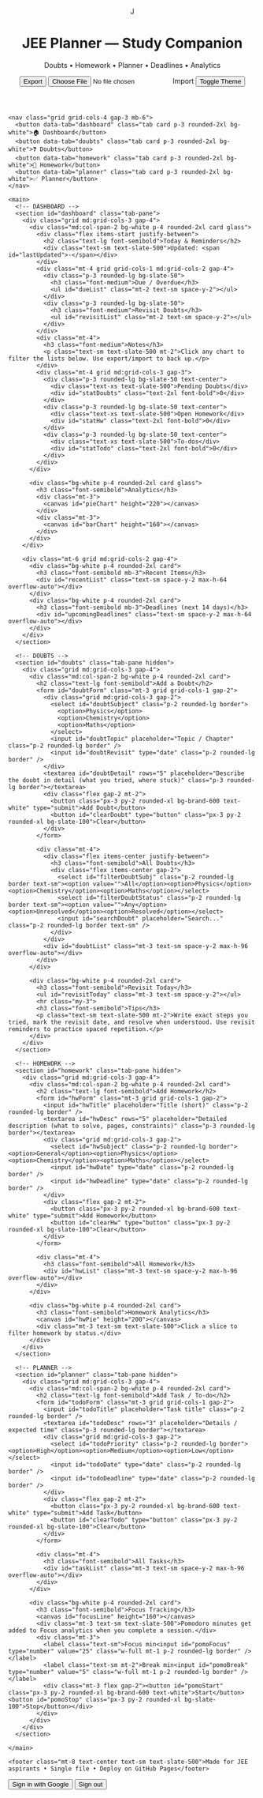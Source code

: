 <!DOCTYPE html>
<html lang="en">
<head>
  <script src="https://apis.google.com/js/api.js"></script>
<script>
  const CLIENT_ID = "513988292696-si4qkesgks11ohecii6o6frknsnjka71.apps.googleusercontent.com";  // Paste your Google OAuth client ID
  const API_KEY = "";  // Optional if you created one
  const SCOPES = "https://www.googleapis.com/auth/drive.file";

  function handleClientLoad() {
    gapi.load("client:auth2", initClient);
  }

  function initClient() {
    gapi.client.init({
      apiKey: API_KEY,
      clientId: CLIENT_ID,
      discoveryDocs: ["https://www.googleapis.com/discovery/v1/apis/drive/v3/rest"],
      scope: SCOPES
    }).then(() => {
      const authInstance = gapi.auth2.getAuthInstance();
      authInstance.isSignedIn.listen(updateSigninStatus);
      updateSigninStatus(authInstance.isSignedIn.get());
    });
  }

  function updateSigninStatus(isSignedIn) {
    if (isSignedIn) {
      console.log("Signed in!");
    } else {
      console.log("Not signed in.");
    }
  }

  function handleAuthClick() {
    gapi.auth2.getAuthInstance().signIn();
  }

  function handleSignoutClick() {
    gapi.auth2.getAuthInstance().signOut();
  }
</script>
  <meta charset="utf-8" />
  <meta name="viewport" content="width=device-width, initial-scale=1" />
  <title>JEE Planner — Modern</title>
  <meta name="description" content="Modern JEE planner with doubts, homework, planner, deadlines, analytics and interactive charts. Single-file and GitHub Pages ready.">
  <script src="https://cdn.tailwindcss.com"></script>
  <script>tailwind.config={theme:{extend:{colors:{brand:{50:'#f2fbff',100:'#e6f7ff',200:'#bfeaff',300:'#99dcff',400:'#4fc1ff',500:'#1aa8ff',600:'#0b8de6',700:'#0670b4',800:'#054f7f',900:'#053a5c'}}}}}</script>
  <script src="https://unpkg.com/lucide@latest"></script>
  <script src="https://cdn.jsdelivr.net/npm/chart.js"></script>
  <style>
    /* small customizations to complement Tailwind */
    .glass { background: linear-gradient(135deg, rgba(255,255,255,0.6), rgba(255,255,255,0.45)); backdrop-filter: blur(6px); }
    .card { transition: transform .12s ease, box-shadow .12s ease; }
    .card:hover { transform: translateY(-6px); box-shadow: 0 18px 40px rgba(2,6,23,.12); }
    .badge-overdue{ background:#ffe4e6; color:#9b111e; padding:.15rem .45rem; border-radius:999px; font-weight:600 }
    .badge-today{ background:#fff7ed; color:#92400e; padding:.15rem .45rem; border-radius:999px; font-weight:600 }
    .badge-upcoming{ background:#ecfeff; color:#075985; padding:.15rem .45rem; border-radius:999px; font-weight:600 }
  </style>
</head>
<body class="bg-slate-50 text-slate-900">
  <div class="max-w-6xl mx-auto p-4 md:p-8">
    <header class="flex items-center justify-between gap-4 mb-6">
      <div class="flex items-center gap-3">
        <div class="h-12 w-12 rounded-2xl bg-brand-600 grid place-items-center text-white text-2xl font-bold">J</div>
        <div>
          <h1 class="text-2xl md:text-3xl font-extrabold">JEE Planner — Study Companion</h1>
          <p class="text-sm text-slate-500">Doubts • Homework • Planner • Deadlines • Analytics</p>
        </div>
      </div>
      <div class="flex items-center gap-2">
        <button id="exportBtn" class="px-3 py-2 rounded-xl bg-slate-800 text-white">Export</button>
        <label class="px-3 py-2 rounded-xl bg-slate-100 cursor-pointer"><input id="importInput" type="file" accept="application/json" class="hidden">Import</label>
        <button id="themeBtn" class="px-3 py-2 rounded-xl bg-white border">Toggle Theme</button>
      </div>
    </header>

    <nav class="grid grid-cols-4 gap-3 mb-6">
      <button data-tab="dashboard" class="tab card p-3 rounded-2xl bg-white">🏠 Dashboard</button>
      <button data-tab="doubts" class="tab card p-3 rounded-2xl bg-white">❓ Doubts</button>
      <button data-tab="homework" class="tab card p-3 rounded-2xl bg-white">📝 Homework</button>
      <button data-tab="planner" class="tab card p-3 rounded-2xl bg-white">✅ Planner</button>
    </nav>

    <main>
      <!-- DASHBOARD -->
      <section id="dashboard" class="tab-pane">
        <div class="grid md:grid-cols-3 gap-4">
          <div class="md:col-span-2 bg-white p-4 rounded-2xl card glass">
            <div class="flex items-start justify-between">
              <h2 class="text-lg font-semibold">Today & Reminders</h2>
              <div class="text-sm text-slate-500">Updated: <span id="lastUpdated">-</span></div>
            </div>
            <div class="mt-4 grid grid-cols-1 md:grid-cols-2 gap-4">
              <div class="p-3 rounded-lg bg-slate-50">
                <h3 class="font-medium">Due / Overdue</h3>
                <ul id="dueList" class="mt-2 text-sm space-y-2"></ul>
              </div>
              <div class="p-3 rounded-lg bg-slate-50">
                <h3 class="font-medium">Revisit Doubts</h3>
                <ul id="revisitList" class="mt-2 text-sm space-y-2"></ul>
              </div>
            </div>
            <div class="mt-4">
              <h3 class="font-medium">Notes</h3>
              <p class="text-sm text-slate-500 mt-2">Click any chart to filter the lists below. Use export/import to back up.</p>
            </div>
            <div class="mt-4 grid md:grid-cols-3 gap-3">
              <div class="p-3 rounded-lg bg-slate-50 text-center">
                <div class="text-xs text-slate-500">Pending Doubts</div>
                <div id="statDoubts" class="text-2xl font-bold">0</div>
              </div>
              <div class="p-3 rounded-lg bg-slate-50 text-center">
                <div class="text-xs text-slate-500">Open Homework</div>
                <div id="statHw" class="text-2xl font-bold">0</div>
              </div>
              <div class="p-3 rounded-lg bg-slate-50 text-center">
                <div class="text-xs text-slate-500">To-dos</div>
                <div id="statTodo" class="text-2xl font-bold">0</div>
              </div>
            </div>
          </div>

          <div class="bg-white p-4 rounded-2xl card glass">
            <h3 class="font-semibold">Analytics</h3>
            <div class="mt-3">
              <canvas id="pieChart" height="220"></canvas>
            </div>
            <div class="mt-3">
              <canvas id="barChart" height="160"></canvas>
            </div>
          </div>
        </div>

        <div class="mt-6 grid md:grid-cols-2 gap-4">
          <div class="bg-white p-4 rounded-2xl card">
            <h3 class="font-semibold mb-3">Recent Items</h3>
            <div id="recentList" class="text-sm space-y-2 max-h-64 overflow-auto"></div>
          </div>
          <div class="bg-white p-4 rounded-2xl card">
            <h3 class="font-semibold mb-3">Deadlines (next 14 days)</h3>
            <div id="upcomingDeadlines" class="text-sm space-y-2 max-h-64 overflow-auto"></div>
          </div>
        </div>
      </section>

      <!-- DOUBTS -->
      <section id="doubts" class="tab-pane hidden">
        <div class="grid md:grid-cols-3 gap-4">
          <div class="md:col-span-2 bg-white p-4 rounded-2xl card">
            <h2 class="text-lg font-semibold">Add a Doubt</h2>
            <form id="doubtForm" class="mt-3 grid grid-cols-1 gap-2">
              <div class="grid md:grid-cols-3 gap-2">
                <select id="doubtSubject" class="p-2 rounded-lg border">
                  <option>Physics</option>
                  <option>Chemistry</option>
                  <option>Maths</option>
                </select>
                <input id="doubtTopic" placeholder="Topic / Chapter" class="p-2 rounded-lg border" />
                <input id="doubtRevisit" type="date" class="p-2 rounded-lg border" />
              </div>
              <textarea id="doubtDetail" rows="5" placeholder="Describe the doubt in detail (what you tried, where stuck)" class="p-3 rounded-lg border"></textarea>
              <div class="flex gap-2 mt-2">
                <button class="px-3 py-2 rounded-xl bg-brand-600 text-white" type="submit">Add Doubt</button>
                <button id="clearDoubt" type="button" class="px-3 py-2 rounded-xl bg-slate-100">Clear</button>
              </div>
            </form>

            <div class="mt-4">
              <div class="flex items-center justify-between">
                <h3 class="font-semibold">All Doubts</h3>
                <div class="flex items-center gap-2">
                  <select id="filterDoubtSubj" class="p-2 rounded-lg border text-sm"><option value="">All</option><option>Physics</option><option>Chemistry</option><option>Maths</option></select>
                  <select id="filterDoubtStatus" class="p-2 rounded-lg border text-sm"><option value="">Any</option><option>Unresolved</option><option>Resolved</option></select>
                  <input id="searchDoubt" placeholder="Search..." class="p-2 rounded-lg border text-sm" />
                </div>
              </div>
              <div id="doubtList" class="mt-3 text-sm space-y-2 max-h-96 overflow-auto"></div>
            </div>
          </div>

          <div class="bg-white p-4 rounded-2xl card">
            <h3 class="font-semibold">Revisit Today</h3>
            <ul id="revisitToday" class="mt-3 text-sm space-y-2"></ul>
            <hr class="my-3">
            <h3 class="font-semibold">Tips</h3>
            <p class="text-sm text-slate-500 mt-2">Write exact steps you tried, mark the revisit date, and resolve when understood. Use revisit reminders to practice spaced repetition.</p>
          </div>
        </div>
      </section>

      <!-- HOMEWORK -->
      <section id="homework" class="tab-pane hidden">
        <div class="grid md:grid-cols-3 gap-4">
          <div class="md:col-span-2 bg-white p-4 rounded-2xl card">
            <h2 class="text-lg font-semibold">Add Homework</h2>
            <form id="hwForm" class="mt-3 grid grid-cols-1 gap-2">
              <input id="hwTitle" placeholder="Title (short)" class="p-2 rounded-lg border" />
              <textarea id="hwDesc" rows="5" placeholder="Detailed description (what to solve, pages, constraints)" class="p-3 rounded-lg border"></textarea>
              <div class="grid md:grid-cols-3 gap-2">
                <select id="hwSubject" class="p-2 rounded-lg border"><option>General</option><option>Physics</option><option>Chemistry</option><option>Maths</option></select>
                <input id="hwDate" type="date" class="p-2 rounded-lg border" />
                <input id="hwDeadline" type="date" class="p-2 rounded-lg border" />
              </div>
              <div class="flex gap-2 mt-2">
                <button class="px-3 py-2 rounded-xl bg-brand-600 text-white" type="submit">Add Homework</button>
                <button id="clearHw" type="button" class="px-3 py-2 rounded-xl bg-slate-100">Clear</button>
              </div>
            </form>

            <div class="mt-4">
              <h3 class="font-semibold">All Homework</h3>
              <div id="hwList" class="mt-3 text-sm space-y-2 max-h-96 overflow-auto"></div>
            </div>
          </div>

          <div class="bg-white p-4 rounded-2xl card">
            <h3 class="font-semibold">Homework Analytics</h3>
            <canvas id="hwPie" height="200"></canvas>
            <div class="mt-3 text-sm text-slate-500">Click a slice to filter homework by status.</div>
          </div>
        </div>
      </section>

      <!-- PLANNER -->
      <section id="planner" class="tab-pane hidden">
        <div class="grid md:grid-cols-3 gap-4">
          <div class="md:col-span-2 bg-white p-4 rounded-2xl card">
            <h2 class="text-lg font-semibold">Add Task / To‑do</h2>
            <form id="todoForm" class="mt-3 grid grid-cols-1 gap-2">
              <input id="todoTitle" placeholder="Task title" class="p-2 rounded-lg border" />
              <textarea id="todoDesc" rows="3" placeholder="Details / expected time" class="p-3 rounded-lg border"></textarea>
              <div class="grid md:grid-cols-3 gap-2">
                <select id="todoPriority" class="p-2 rounded-lg border"><option>High</option><option>Medium</option><option>Low</option></select>
                <input id="todoDate" type="date" class="p-2 rounded-lg border" />
                <input id="todoDeadline" type="date" class="p-2 rounded-lg border" />
              </div>
              <div class="flex gap-2 mt-2">
                <button class="px-3 py-2 rounded-xl bg-brand-600 text-white" type="submit">Add Task</button>
                <button id="clearTodo" type="button" class="px-3 py-2 rounded-xl bg-slate-100">Clear</button>
              </div>
            </form>

            <div class="mt-4">
              <h3 class="font-semibold">All Tasks</h3>
              <div id="taskList" class="mt-3 text-sm space-y-2 max-h-96 overflow-auto"></div>
            </div>
          </div>

          <div class="bg-white p-4 rounded-2xl card">
            <h3 class="font-semibold">Focus Tracking</h3>
            <canvas id="focusLine" height="160"></canvas>
            <div class="mt-3 text-sm text-slate-500">Pomodoro minutes get added to Focus analytics when you complete a session.</div>
            <div class="mt-3">
              <label class="text-sm">Focus min<input id="pomoFocus" type="number" value="25" class="w-full mt-1 p-2 rounded-lg border" /></label>
              <label class="text-sm mt-2">Break min<input id="pomoBreak" type="number" value="5" class="w-full mt-1 p-2 rounded-lg border" /></label>
              <div class="mt-3 flex gap-2"><button id="pomoStart" class="px-3 py-2 rounded-xl bg-brand-600 text-white">Start</button><button id="pomoStop" class="px-3 py-2 rounded-xl bg-slate-100">Stop</button></div>
            </div>
          </div>
        </div>
      </section>

    </main>

    <footer class="mt-8 text-center text-sm text-slate-500">Made for JEE aspirants • Single file • Deploy on GitHub Pages</footer>
  </div>

  <script>
    // State (persisted)
    const loadState = ()=> JSON.parse(localStorage.getItem('jee.v2')||'{}');
    const saveState = s=>localStorage.setItem('jee.v2', JSON.stringify(s));
    const state = Object.assign({ doubts:[], homework:[], todos:[], analytics:{focusByDay:{}}, lastUpdated:null }, loadState());

    // Helpers
    const $ = (sel,el=document)=>el.querySelector(sel);
    const $$ = (sel,el=document)=>Array.from(el.querySelectorAll(sel));
    const uid = ()=>Math.random().toString(36).slice(2,9);
    const todayStr = d=> (d||new Date()).toISOString().slice(0,10);

    // Tabs
    $$('.tab').forEach(b=>b.addEventListener('click', ()=>{ $$('.tab').forEach(t=>t.classList.remove('bg-brand-600','text-white')); b.classList.add('bg-brand-600','text-white'); const id=b.dataset.tab; $$('.tab-pane').forEach(p=>p.classList.add('hidden')); $('#'+id).classList.remove('hidden'); renderAll(); }));
    // activate default
    document.querySelector('[data-tab="dashboard"]').classList.add('bg-brand-600','text-white');

    // Theme toggle
    $('#themeBtn').addEventListener('click', ()=>{ document.documentElement.classList.toggle('dark'); });

    // Export/Import
    $('#exportBtn').addEventListener('click', ()=>{ const blob=new Blob([JSON.stringify(state,null,2)],{type:'application/json'}); const url=URL.createObjectURL(blob); const a=document.createElement('a'); a.href=url; a.download='jee_planner_backup.json'; document.body.appendChild(a); a.click(); a.remove(); URL.revokeObjectURL(url); });
    $('#importInput').addEventListener('change', async e=>{ const f=e.target.files[0]; if(!f) return; try{ const txt=await f.text(); const obj=JSON.parse(txt); Object.assign(state, obj); saveState(state); renderAll(); alert('Imported'); }catch(err){ alert('Invalid file'); } e.target.value=''; });

    // ---------------- Data operations ----------------
    function addDoubtEntry(o){ o.id = uid(); o.status = o.status||'Unresolved'; o.date = todayStr(); state.doubts.unshift(o); state.lastUpdated = new Date().toISOString(); saveState(state); renderDoubts(); renderDashboard(); }
    function addHwEntry(o){ o.id = uid(); o.done = false; o.date = todayStr(); state.homework.unshift(o); state.lastUpdated = new Date().toISOString(); saveState(state); renderHW(); renderDashboard(); }
    function addTodoEntry(o){ o.id = uid(); o.done = false; o.date = todayStr(); state.todos.unshift(o); state.lastUpdated = new Date().toISOString(); saveState(state); renderTodos(); renderDashboard(); }

    // Form handlers
    $('#doubtForm').addEventListener('submit', e=>{ e.preventDefault(); const subj=$('#doubtSubject').value; const topic=$('#doubtTopic').value.trim(); const revisit=$('#doubtRevisit').value||(()=>{ const dt=new Date(); dt.setDate(dt.getDate()+2); return dt.toISOString().slice(0,10); })(); const detail=$('#doubtDetail').value.trim(); addDoubtEntry({subject:subj, topic, revisit, detail}); e.target.reset(); });
    $('#hwForm').addEventListener('submit', e=>{ e.preventDefault(); const title=$('#hwTitle').value.trim(); const desc=$('#hwDesc').value.trim(); const subject=$('#hwSubject').value; const date=$('#hwDate').value||todayStr(); const deadline=$('#hwDeadline').value||null; if(!title) return alert('Give a title'); addHwEntry({title, desc, subject, date, deadline}); e.target.reset(); });
    $('#todoForm').addEventListener('submit', e=>{ e.preventDefault(); const title=$('#todoTitle').value.trim(); const desc=$('#todoDesc').value.trim(); const priority=$('#todoPriority').value; const date=$('#todoDate').value||todayStr(); const deadline=$('#todoDeadline').value||null; if(!title) return alert('Enter title'); addTodoEntry({title, desc, priority, date, deadline}); e.target.reset(); });

    // Renderers
    function renderAll(){ renderDashboard(); renderDoubts(); renderHW(); renderTodos(); renderAnalytics(); }

    // Dashboard
    function renderDashboard(){ $('#lastUpdated').textContent = state.lastUpdated? new Date(state.lastUpdated).toLocaleString() : '—';
      // due / overdue: any item with deadline <= today and not done/resolved
      const dueItems = [];
      state.doubts.forEach(d=>{ if(d.revisit && d.revisit <= todayStr() && d.status!=='Resolved') dueItems.push({type:'Doubt', title:d.topic||d.subject, when:d.revisit, id:d.id}); });
      state.homework.forEach(h=>{ if(h.deadline && h.deadline <= todayStr() && !h.done) dueItems.push({type:'HW', title:h.title, when:h.deadline, id:h.id}); });
      state.todos.forEach(t=>{ if(t.deadline && t.deadline <= todayStr() && !t.done) dueItems.push({type:'Todo', title:t.title, when:t.deadline, id:t.id}); });
      const dl = $('#dueList'); dl.innerHTML = dueItems.length? dueItems.map(i=>`<li class="flex justify-between items-center"><div><strong>${i.type}</strong> • ${escapeHtml(i.title)}</div><div class="text-xs">${i.when}</div></li>`).join('') : '<li class="text-slate-400">No due items</li>';
      // revisit list
      const revisit = state.doubts.filter(d=>d.revisit===todayStr() && d.status==='Unresolved'); $('#revisitList').innerHTML = revisit.length? revisit.map(d=>`<li><strong>${escapeHtml(d.subject)}</strong> • ${escapeHtml(d.topic || '')} — ${escapeHtml(d.detail.slice(0,80))} <button data-id="${d.id}" class="ml-2 px-2 py-1 rounded bg-emerald-100 text-emerald-700 mark-resolve">Mark Resolved</button></li>`).join('') : '<li class="text-slate-400">None</li>';
      $$('.mark-resolve').forEach(b=>b.addEventListener('click', e=>{ const id=e.target.dataset.id; const d=state.doubts.find(x=>x.id===id); if(d){ d.status='Resolved'; saveState(state); renderAll(); } }));
      // stats
      $('#statDoubts').textContent = state.doubts.filter(d=>d.status!=='Resolved').length;
      $('#statHw').textContent = state.homework.filter(h=>!h.done).length;
      $('#statTodo').textContent = state.todos.filter(t=>!t.done).length;
      // recent
      const recent = [].concat(state.doubts.slice(0,5).map(d=>({t:'Doubt',txt:`${d.subject}: ${d.topic||''}`})), state.homework.slice(0,5).map(h=>({t:'HW',txt:h.title})), state.todos.slice(0,5).map(t=>({t:'Todo',txt:t.title}))).slice(0,8);
      $('#recentList').innerHTML = recent.length? recent.map(r=>`<div class="p-2 rounded bg-slate-50">[${r.t}] ${escapeHtml(r.txt)}</div>`).join('') : '<div class="text-slate-400">No recent items</div>';
      // upcoming deadlines 14 days
      const upcoming = [];
      const now = new Date(); const limit = new Date(); limit.setDate(limit.getDate()+14);
      state.homework.forEach(h=>{ if(h.deadline){ const dd=new Date(h.deadline); if(dd>=now && dd<=limit) upcoming.push({type:'HW',title:h.title,when:h.deadline}); }});
      state.todos.forEach(t=>{ if(t.deadline){ const dd=new Date(t.deadline); if(dd>=now && dd<=limit) upcoming.push({type:'Todo',title:t.title,when:t.deadline}); }});
      state.doubts.forEach(d=>{ if(d.revisit){ const dd=new Date(d.revisit); if(dd>=now && dd<=limit) upcoming.push({type:'Doubt',title:d.topic||d.subject,when:d.revisit}); }});
      $('#upcomingDeadlines').innerHTML = upcoming.length? upcoming.sort((a,b)=>a.when>b.when?1:-1).map(u=>`<div class="p-2 rounded bg-slate-50"><strong>${u.type}</strong> • ${escapeHtml(u.title)} <div class="text-xs text-slate-500">${u.when}</div></div>`).join('') : '<div class="text-slate-400">No upcoming deadlines</div>';
    }

    // Doubts render
    function renderDoubts(){ const container = $('#doubtList'); const filterSubj = $('#filterDoubtSubj').value; const filterStatus = $('#filterDoubtStatus').value; const search = $('#searchDoubt').value.trim().toLowerCase(); let list = state.doubts.slice(); if(filterSubj) list = list.filter(d=>d.subject===filterSubj); if(filterStatus) list = list.filter(d=>d.status===filterStatus); if(search) list = list.filter(d=> (d.topic + ' ' + d.detail).toLowerCase().includes(search)); if(!list.length){ container.innerHTML = '<div class="text-slate-400">No doubts</div>'; return; } container.innerHTML = list.map(d=>{
      const overdue = d.revisit && d.revisit < todayStr();
      const badge = overdue? '<span class="badge-overdue">Overdue</span>' : (d.revisit===todayStr()? '<span class="badge-today">Revisit</span>' : '<span class="badge-upcoming">Scheduled</span>');
      return `<div class="p-3 rounded-lg bg-slate-50 flex justify-between items-start"><div><div class="font-semibold">${escapeHtml(d.subject)} • ${escapeHtml(d.topic||'')}</div><div class="text-sm text-slate-600 mt-1">${escapeHtml(d.detail)}</div><div class="text-xs text-slate-500 mt-2">Added: ${d.date} • Revisit: ${d.revisit}</div></div><div class="text-right space-y-2"><div>${badge}</div><div><button data-id="${d.id}" class="px-2 py-1 rounded bg-emerald-100 mark-resolve">Toggle</button></div><div><button data-id="${d.id}" class="px-2 py-1 rounded bg-red-100 del-doubt">Delete</button></div></div></div>`; }).join('');
      $$('.mark-resolve').forEach(b=>b.addEventListener('click', e=>{ const id=e.target.dataset.id; const d=state.doubts.find(x=>x.id===id); if(d){ d.status = d.status==='Resolved'?'Unresolved':'Resolved'; saveState(state); renderDoubts(); renderDashboard(); } }));
      $$('.del-doubt').forEach(b=>b.addEventListener('click', e=>{ if(confirm('Delete doubt?')){ state.doubts = state.doubts.filter(x=>x.id!==e.target.dataset.id); saveState(state); renderDoubts(); renderDashboard(); } }));
    }

    // HW render
    function renderHW(){ const c = $('#hwList'); const data = state.homework.slice(); if(!data.length){ c.innerHTML = '<div class="text-slate-400">No homework</div>'; return; } c.innerHTML = data.map(h=>{ const overdue = h.deadline && h.deadline < todayStr(); const badge = overdue? '<span class="badge-overdue">Overdue</span>' : (h.deadline===todayStr()? '<span class="badge-today">Due Today</span>' : (h.deadline? '<span class="badge-upcoming">Due</span>': '')); return `<div class="p-3 rounded-lg bg-slate-50 flex justify-between"><div><div class="font-semibold">${escapeHtml(h.title)}</div><div class="text-sm text-slate-600 mt-1">${escapeHtml(h.desc)}</div><div class="text-xs text-slate-500 mt-2">Subject: ${escapeHtml(h.subject)} • Added: ${h.date}</div></div><div class="text-right space-y-2"><div>${badge}</div><div><button data-id="${h.id}" class="px-2 py-1 rounded bg-emerald-100 hw-done">${h.done? 'Undo':'Mark Done'}</button></div><div><button data-id="${h.id}" class="px-2 py-1 rounded bg-red-100 del-hw">Delete</button></div></div></div>`; }).join(''); $$('.hw-done').forEach(b=>b.addEventListener('click', e=>{ const id=e.target.dataset.id; const h=state.homework.find(x=>x.id===id); if(h){ h.done=!h.done; saveState(state); renderHW(); renderDashboard(); } })); $$('.del-hw').forEach(b=>b.addEventListener('click', e=>{ if(confirm('Delete?')){ state.homework = state.homework.filter(x=>x.id!==e.target.dataset.id); saveState(state); renderHW(); renderDashboard(); } })); }

    // Todos
    function renderTodos(){ const c = $('#taskList'); const data = state.todos.slice(); if(!data.length){ c.innerHTML = '<div class="text-slate-400">No tasks</div>'; return; } c.innerHTML = data.map(t=>{ const overdue = t.deadline && t.deadline < todayStr(); const badge = overdue? '<span class="badge-overdue">Overdue</span>' : (t.deadline===todayStr()? '<span class="badge-today">Today</span>' : (t.deadline? '<span class="badge-upcoming">Due</span>': '')); return `<div class="p-3 rounded-lg bg-slate-50 flex justify-between"><div><div class="font-semibold">${escapeHtml(t.title)}</div><div class="text-sm text-slate-600 mt-1">${escapeHtml(t.desc)}</div><div class="text-xs text-slate-500 mt-2">Priority: ${t.priority}</div></div><div class="text-right space-y-2"><div>${badge}</div><div><button data-id="${t.id}" class="px-2 py-1 rounded bg-emerald-100 task-done">${t.done? 'Undo':'Done'}</button></div><div><button data-id="${t.id}" class="px-2 py-1 rounded bg-red-100 del-task">Delete</button></div></div></div>`; }).join(''); $$('.task-done').forEach(b=>b.addEventListener('click', e=>{ const id=e.target.dataset.id; const t=state.todos.find(x=>x.id===id); if(t){ t.done=!t.done; saveState(state); renderTodos(); renderDashboard(); } })); $$('.del-task').forEach(b=>b.addEventListener('click', e=>{ if(confirm('Delete?')){ state.todos = state.todos.filter(x=>x.id!==e.target.dataset.id); saveState(state); renderTodos(); renderDashboard(); } })); }

    // ---------------- Analytics: Charts ----------------
    let pieChart, barChart, hwPie, focusLine;
    function renderAnalytics(){ // pie: status breakdown (Doubts unresolved/resolved, HW done/pending, Todos done/pending)
      const unresolvedD = state.doubts.filter(d=>d.status!=='Resolved').length;
      const resolvedD = state.doubts.length - unresolvedD;
      const pendingH = state.homework.filter(h=>!h.done).length;
      const doneH = state.homework.length - pendingH;
      const pendingT = state.todos.filter(t=>!t.done).length;
      const doneT = state.todos.length - pendingT;
      const pieCtx = document.getElementById('pieChart').getContext('2d');
      if(pieChart) pieChart.destroy();
      pieChart = new Chart(pieCtx, { type:'pie', data:{ labels:['Doubts Unresolved','Doubts Resolved','HW Pending','HW Done','Tasks Pending','Tasks Done'], datasets:[{ data:[unresolvedD,resolvedD,pendingH,doneH,pendingT,doneT], backgroundColor:['#ef4444','#10b981','#f59e0b','#60a5fa','#f97316','#34d399'] }] }, options:{ responsive:true, onClick:(e,i)=>{ if(i.length){ const idx = i[0].index; handlePieClick(idx); } } } });
      // bar chart: deadlines count in next 7 days
      const days = [...Array(7)].map((_,i)=>{ const d = new Date(); d.setDate(d.getDate()+i); return d.toISOString().slice(0,10); });
      const counts = days.map(day=>{ let c=0; state.homework.forEach(h=>{ if(h.deadline===day && !h.done) c++; }); state.todos.forEach(t=>{ if(t.deadline===day && !t.done) c++; }); state.doubts.forEach(d=>{ if(d.revisit===day && d.status!=='Resolved') c++; }); return c; });
      const barCtx = document.getElementById('barChart').getContext('2d'); if(barChart) barChart.destroy(); barChart = new Chart(barCtx, { type:'bar', data:{ labels:days, datasets:[{ label:'Pending items', data:counts, backgroundColor:counts.map(c=> c>0? '#fb923c':'#bfdbfe') }] }, options:{ responsive:true, onClick:(e,i)=>{ if(i.length){ const idx=i[0].index; filterByDate(days[idx]); } } } });
      // hwPie in homework tab
      const hwCtx = document.getElementById('hwPie').getContext('2d'); if(hwPie) hwPie.destroy(); hwPie = new Chart(hwCtx, { type:'doughnut', data:{ labels:['Pending','Done'], datasets:[{ data:[pendingH,doneH], backgroundColor:['#f97316','#10b981'] }] , }, options:{ responsive:true, onClick:(e,i)=>{ if(i.length){ const idx=i[0].index; if(idx===0) filterHW('pending'); else filterHW('done'); } } } });
      // focus line
      const last7 = [...Array(7)].map((_,i)=>{ const d=new Date(); d.setDate(d.getDate()-6+i); return d.toISOString().slice(0,10); }); const mins = last7.map(d=> state.analytics.focusByDay && state.analytics.focusByDay[d] ? state.analytics.focusByDay[d] : 0 ); const flCtx = document.getElementById('focusLine').getContext('2d'); if(focusLine) focusLine.destroy(); focusLine = new Chart(flCtx, { type:'line', data:{ labels:last7, datasets:[{ label:'Focus minutes', data:mins, borderColor:'#0ea5e9', backgroundColor:'rgba(14,165,233,0.12)', fill:true }] }, options:{ responsive:true } });
    }

    function handlePieClick(idx){ // map idx ranges to filters
      if(idx===0) { // doubts unresolved
        document.querySelector('[data-tab="doubts"]').click(); $('#filterDoubtSubj').value=''; $('#filterDoubtStatus').value='Unresolved'; renderDoubts(); }
      if(idx===2) { document.querySelector('[data-tab="homework"]').click(); filterHW('pending'); }
      if(idx===4) { document.querySelector('[data-tab="planner"]').click(); filterTasks('pending'); }
    }

    function filterByDate(date){ // show items for that date
      document.querySelector('[data-tab="dashboard"]').click(); // highlight upcoming
      // temporarily scroll to upcomingDeadlines and highlight matching elements (quick approach)
      window.location.hash=''; // no-op
      alert('Filtering items for date: '+date+' — use search/filter in respective tabs for deeper actions');
    }

    // Filter helpers used by charts
    function filterHW(mode){ if(mode==='pending'){ // show only pending
        state.homework = state.homework.sort((a,b)=> (a.done?1:-1)); renderHW(); } else if(mode==='done'){ state.homework = state.homework.sort((a,b)=> (a.done?-1:1)); renderHW(); } }
    function filterTasks(mode){ if(mode==='pending'){ state.todos = state.todos.sort((a,b)=> (a.done?1:-1)); renderTodos(); } }

    // Mark done / delete handlers managed in render functions

    // Pomodoro (simple)
    let pomoTimer=null, pomoRemaining=0, pomoIsBreak=false;
    function startPomo(){ clearInterval(pomoTimer); pomoIsBreak=false; let sec=(parseInt($('#pomoFocus').value)||25)*60; pomoRemaining=sec; updatePomoDisplay(); pomoTimer=setInterval(()=>{ pomoRemaining--; updatePomoDisplay(); if(pomoRemaining<=0){ clearInterval(pomoTimer); // add focus minutes
          const mins = parseInt($('#pomoFocus').value)||25; const key=todayStr(); state.analytics.focusByDay = state.analytics.focusByDay||{}; state.analytics.focusByDay[key] = (state.analytics.focusByDay[key]||0)+mins; saveState(state); renderAnalytics(); notify('Pomodoro completed','Focus minutes logged.'); } },1000); }
    function updatePomoDisplay(){ const m=Math.floor(pomoRemaining/60).toString().padStart(2,'0'); const s=(pomoRemaining%60).toString().padStart(2,'0'); $('#pomoStart').textContent = 'Running'; $('#pomoStop').textContent='Stop'; $('#pomoStart').disabled=false; }
    $('#pomoStart').addEventListener('click', startPomo); $('#pomoStop').addEventListener('click', ()=>{ clearInterval(pomoTimer); $('#pomoStart').textContent='Start'; });

    // Utility: escape
    function escapeHtml(s){ return String(s||'').replace(/[&<>"']/g,c=>({'&':'&amp;','<':'&lt;','>':'&gt;','"':'&quot;',"'":'&#39;'}[c])); }

    // ---------------- filters listeners ----------------
    $('#filterDoubtSubj').addEventListener('change', renderDoubts); $('#filterDoubtStatus').addEventListener('change', renderDoubts); $('#searchDoubt').addEventListener('input', renderDoubts);

    // ----------------- Render init functions call ----------------
    function renderAll(){ renderDashboard(); renderDoubts(); renderHW(); renderTodos(); renderAnalytics(); }

    // Initial render functions reuse home section renderers
    function init(){ renderAll(); }
    init();
  </script>
  <button onclick="handleAuthClick()">Sign in with Google</button>
<button onclick="handleSignoutClick()">Sign out</button>
<script async defer onload="handleClientLoad()" src="https://apis.google.com/js/api.js"></script>
</body>
</html>
